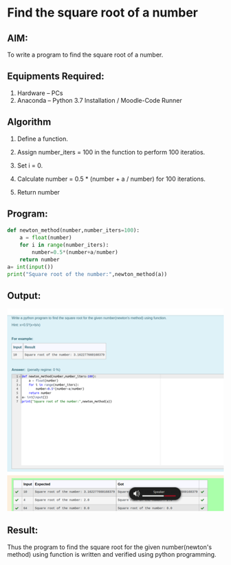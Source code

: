 # Find the square root of a number

## AIM:

To write a program to find the square root of a number.

## Equipments Required:

1. Hardware – PCs
2. Anaconda – Python 3.7 Installation / Moodle-Code Runner

## Algorithm

1. Define a function.

2. Assign number_iters = 100 in the function to perform 100 iteratios.

3. Set i = 0.

4. Calculate  number = 0.5 * (number + a / number) for 100 iterations.

5. Return number

## Program:
```python
def newton_method(number,number_iters=100):
    a = float(number)
    for i in range(number_iters):
        number=0.5*(number+a/number)
    return number
a= int(input())
print("Square root of the number:",newton_method(a))
```

## Output:
![](./square.png)

## Result:
Thus the program to find the square root for the given number(newton's method) using function is written and verified using python programming.

